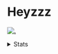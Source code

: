 # Heyzzz  

[![.](https://skillicons.dev/icons?i=js,java)](https://skillicons.dev)  

<details>
<summary>Stats</summary
<!--START_SECTION:waka-->

```txt
JavaScript   13 hrs 20 mins  ██████████████▒░░░░░░░░░░   57.03 %
TypeScript   5 hrs 30 mins   ██████░░░░░░░░░░░░░░░░░░░   23.51 %
CSS          2 hrs 55 mins   ███░░░░░░░░░░░░░░░░░░░░░░   12.48 %
JSON         37 mins         ▓░░░░░░░░░░░░░░░░░░░░░░░░   02.65 %
Rust         31 mins         ▓░░░░░░░░░░░░░░░░░░░░░░░░   02.28 %
```

<!--END_SECTION:waka-->
</details>
